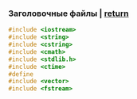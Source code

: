 ### Заголовочные файлы | [return](../README.md)

```c++
#include <iostream>
#include <string>
#include <cstring>
#include <cmath>
#include <stdlib.h>
#include <ctime>
#define
#include <vector>
#include <fstream>
```